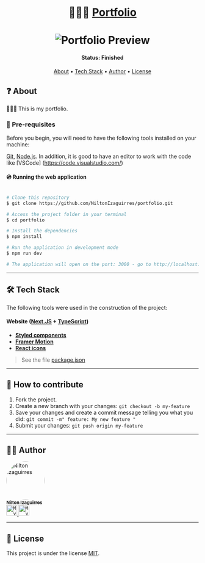 <h1 align="center">
    👨🏽‍🔧 <a href="#"> Portfolio </a>
</h1>

<h1 align="center">
    <img alt="Portfolio Preview" src="https://cdn.discordapp.com/attachments/880027077884137492/1074088907236446368/portfolio.png" />
</h1>


<h4 align="center"> 
	 Status: Finished
</h4>

<p align="center">
 <a href="#about">About</a> •
 <a href="#tech-stack">Tech Stack</a> • 
 <a href="#author">Author</a> • 
 <a href="#user-content-license">License</a>

</p>


<h2 id="about">❓ About</h2>

 👨🏽‍🔧 This is my portfolio.

### 💬 Pre-requisites

Before you begin, you will need to have the following tools installed on your machine:

[Git](https://git-scm.com), [Node.js](https://nodejs.org/en/).
In addition, it is good to have an editor to work with the code like [VSCode] (https://code.visualstudio.com/)




#### 💿 Running the web application

```bash

# Clone this repository
$ git clone https://github.com/NiltonIzaguirres/portfolio.git

# Access the project folder in your terminal
$ cd portfolio

# Install the dependencies
$ npm install

# Run the application in development mode
$ npm run dev

# The application will open on the port: 3000 - go to http://localhost:3000

```

---

<h2 id="tech-stack">🛠️ Tech Stack</h2>

The following tools were used in the construction of the project:

#### **Website**  ([Next.JS](https://nextjs.org)  +  [TypeScript](https://www.typescriptlang.org/))

-   **[Styled components](https://styled-components.com)**
-   **[Framer Motion](https://www.framer.com/motion/)**
-   **[React icons](http://react-icons.github.io/react-icons/)**
> See the file  [package.json](https://github.com/NiltonIzaguirres/to-do/blob/main/package.json)


---

<h2 id="how-to-contribute">🤔 How to contribute</h2>

1. Fork the project.
2. Create a new branch with your changes: `git checkout -b my-feature`
3. Save your changes and create a commit message telling you what you did: `git commit -m" feature: My new feature "`
4. Submit your changes: `git push origin my-feature`

---

<h2 id="author">🧒🏽 Author</h2>

  <a href="https://github.com/NiltonIzaguirres">
    <img style="border-radius: 50%;" src="https://github.com/NiltonIzaguirres.png" width="100px;" alt="Nilton Izaguirres"/>
    <br />
    <sub><b>Nilton Izaguirres</b></sub>
  </a>
 <br />

<a href="https://www.linkedin.com/in/nilton-izaguirres">
  <code><img alt="My linkedin" width="28" src="https://media.discordapp.net/attachments/880027077884137492/938595053176225842/Linkedin.png" /></code>
</a>

<a href="mailto:niltonizaguirres2003@gmail.com">
  <code><img alt="My e-mail" width="28" src="https://cdn.discordapp.com/attachments/880027077884137492/938595052756803594/gmail.png" /></code>
</a>


---

<h2 id="user-content-license">📄 License</h2>

This project is under the license [MIT](./LICENSE).
